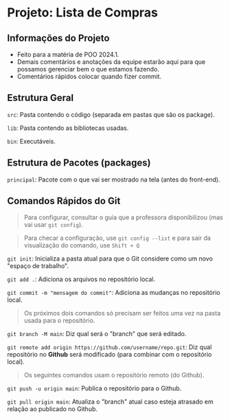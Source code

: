 # Projeto: Lista de Compras
## Informações do Projeto
- Feito para a matéria de POO 2024.1.
- Demais comentários e anotações da equipe estarão aqui para que possamos gerenciar bem o que estamos fazendo.
- Comentários rápidos colocar quando fizer commit.

## Estrutura Geral

`src`: Pasta contendo o código (separada em pastas que são os package).

`lib`: Pasta contendo as bibliotecas usadas.

`bin`: Executáveis.

## Estrutura de Pacotes (packages)

`principal`: Pacote com o que vai ser mostrado na tela (antes do front-end).

## Comandos Rápidos do Git

> Para configurar, consultar o guia que a professora disponibilizou (mas vai usar `git config`).

> Para checar a configuração, use `git config --list` e para sair da visualização do comando, use `Shift + Q`

`git init`: Inicializa a pasta atual para que o Git considere como um novo "espaço de trabalho".

`git add .`: Adiciona os arquivos no repositório local.

`git commit -m "mensagem do commit"`: Adiciona as mudanças no repositório local.

> Os próximos dois comandos só precisam ser feitos uma vez na pasta usada para o repositório.

`git branch -M main`: Diz qual será o "branch" que será editado.

`git remote add origin https://github.com/username/repo.git`: Diz qual repositório no **Github** será modificado (para combinar com o repositório local).

> Os seguintes comandos usam o repositório remoto (do Github).

`git push -u origin main`: Publica o repositório para o Github.

`git pull origin main`: Atualiza o "branch" atual caso esteja atrasado em relação ao publicado no Github.